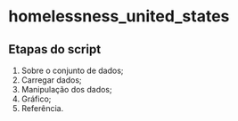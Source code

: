 # homelessness_united_states

## Etapas do script

1. Sobre o conjunto de dados;
2. Carregar dados;
3. Manipulação dos dados;
4. Gráfico;
5. Referência.
